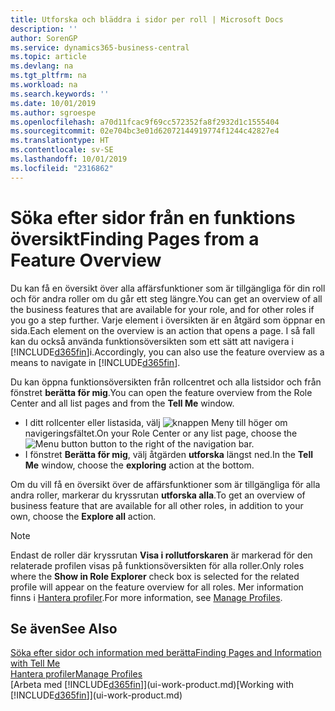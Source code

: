 ```yaml
---
title: Utforska och bläddra i sidor per roll | Microsoft Docs
description: ''
author: SorenGP
ms.service: dynamics365-business-central
ms.topic: article
ms.devlang: na
ms.tgt_pltfrm: na
ms.workload: na
ms.search.keywords: ''
ms.date: 10/01/2019
ms.author: sgroespe
ms.openlocfilehash: a70d11fcac9f69cc572352fa8f2932d1c1555404
ms.sourcegitcommit: 02e704bc3e01d62072144919774f1244c42827e4
ms.translationtype: HT
ms.contentlocale: sv-SE
ms.lasthandoff: 10/01/2019
ms.locfileid: "2316862"
---
```

# <a name="finding-pages-from-a-feature-overview"></a><span data-ttu-id="e3c72-102">Söka efter sidor från en funktions översikt</span><span class="sxs-lookup"><span data-stu-id="e3c72-102">Finding Pages from a Feature Overview</span></span>
<span data-ttu-id="e3c72-103">Du kan få en översikt över alla affärsfunktioner som är tillgängliga för din roll och för andra roller om du går ett steg längre.</span><span class="sxs-lookup"><span data-stu-id="e3c72-103">You can get an overview of all the business features that are available for your role, and for other roles if you go a step further.</span></span> <span data-ttu-id="e3c72-104">Varje element i översikten är en åtgärd som öppnar en sida.</span><span class="sxs-lookup"><span data-stu-id="e3c72-104">Each element on the overview is an action that opens a page.</span></span> <span data-ttu-id="e3c72-105">I så fall kan du också använda funktionsöversikten som ett sätt att navigera i [!INCLUDE[d365fin](includes/d365fin_md.md)]i.</span><span class="sxs-lookup"><span data-stu-id="e3c72-105">Accordingly, you can also use the feature overview as a means to navigate in [!INCLUDE[d365fin](includes/d365fin_md.md)].</span></span>

<span data-ttu-id="e3c72-106">Du kan öppna funktionsöversikten från rollcentret och alla listsidor och från fönstret **berätta för mig**.</span><span class="sxs-lookup"><span data-stu-id="e3c72-106">You can open the feature overview from the Role Center and all list pages and from the **Tell Me** window.</span></span>

- <span data-ttu-id="e3c72-107">I ditt rollcenter eller listasida, välj ![knappen Meny](media/ui_menu_button.png "knappen Meny") till höger om navigeringsfältet.</span><span class="sxs-lookup"><span data-stu-id="e3c72-107">On your Role Center or any list page, choose the ![Menu button](media/ui_menu_button.png "Menu button") button to the right of the navigation bar.</span></span>
- <span data-ttu-id="e3c72-108">I fönstret **Berätta för mig**, välj åtgärden **utforska** längst ned.</span><span class="sxs-lookup"><span data-stu-id="e3c72-108">In the **Tell Me** window, choose the **exploring** action at the bottom.</span></span>

<span data-ttu-id="e3c72-109">Om du vill få en översikt över de affärsfunktioner som är tillgängliga för alla andra roller, markerar du kryssrutan **utforska alla**.</span><span class="sxs-lookup"><span data-stu-id="e3c72-109">To get an overview of business feature that are available for all other roles, in addition to your own, choose the **Explore all** action.</span></span>

> [!NOTE]
> <span data-ttu-id="e3c72-110">Endast de roller där kryssrutan **Visa i rollutforskaren** är markerad för den relaterade profilen visas på funktionsöversikten för alla roller.</span><span class="sxs-lookup"><span data-stu-id="e3c72-110">Only roles where the **Show in Role Explorer** check box is selected for the related profile will appear on the feature overview for all roles.</span></span> <span data-ttu-id="e3c72-111">Mer information finns i [Hantera profiler](admin-users-profiles-roles.md).</span><span class="sxs-lookup"><span data-stu-id="e3c72-111">For more information, see [Manage Profiles](admin-users-profiles-roles.md).</span></span>

## <a name="see-also"></a><span data-ttu-id="e3c72-112">Se även</span><span class="sxs-lookup"><span data-stu-id="e3c72-112">See Also</span></span>
[<span data-ttu-id="e3c72-113">Söka efter sidor och information med berätta</span><span class="sxs-lookup"><span data-stu-id="e3c72-113">Finding Pages and Information with Tell Me</span></span>](ui-search.md)  
[<span data-ttu-id="e3c72-114">Hantera profiler</span><span class="sxs-lookup"><span data-stu-id="e3c72-114">Manage Profiles</span></span>](admin-users-profiles-roles.md)  
<span data-ttu-id="e3c72-115">[Arbeta med [!INCLUDE[d365fin](includes/d365fin_md.md)]](ui-work-product.md)</span><span class="sxs-lookup"><span data-stu-id="e3c72-115">[Working with [!INCLUDE[d365fin](includes/d365fin_md.md)]](ui-work-product.md)</span></span>
